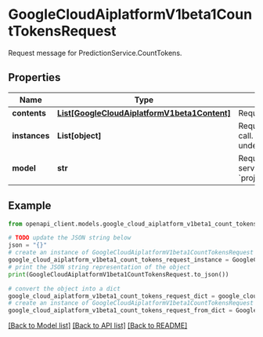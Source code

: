 # GoogleCloudAiplatformV1beta1CountTokensRequest

Request message for PredictionService.CountTokens.

## Properties

Name | Type | Description | Notes
------------ | ------------- | ------------- | -------------
**contents** | [**List[GoogleCloudAiplatformV1beta1Content]**](GoogleCloudAiplatformV1beta1Content.md) | Required. Input content. | [optional] 
**instances** | **List[object]** | Required. The instances that are the input to token counting call. Schema is identical to the prediction schema of the underlying model. | [optional] 
**model** | **str** | Required. The name of the publisher model requested to serve the prediction. Format: &#x60;projects/{project}/locations/{location}/publishers/*/models/*&#x60; | [optional] 

## Example

```python
from openapi_client.models.google_cloud_aiplatform_v1beta1_count_tokens_request import GoogleCloudAiplatformV1beta1CountTokensRequest

# TODO update the JSON string below
json = "{}"
# create an instance of GoogleCloudAiplatformV1beta1CountTokensRequest from a JSON string
google_cloud_aiplatform_v1beta1_count_tokens_request_instance = GoogleCloudAiplatformV1beta1CountTokensRequest.from_json(json)
# print the JSON string representation of the object
print(GoogleCloudAiplatformV1beta1CountTokensRequest.to_json())

# convert the object into a dict
google_cloud_aiplatform_v1beta1_count_tokens_request_dict = google_cloud_aiplatform_v1beta1_count_tokens_request_instance.to_dict()
# create an instance of GoogleCloudAiplatformV1beta1CountTokensRequest from a dict
google_cloud_aiplatform_v1beta1_count_tokens_request_from_dict = GoogleCloudAiplatformV1beta1CountTokensRequest.from_dict(google_cloud_aiplatform_v1beta1_count_tokens_request_dict)
```
[[Back to Model list]](../README.md#documentation-for-models) [[Back to API list]](../README.md#documentation-for-api-endpoints) [[Back to README]](../README.md)


